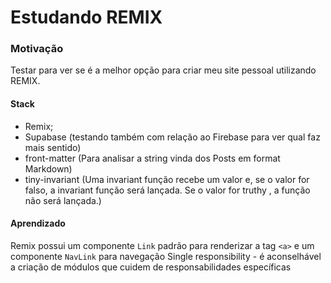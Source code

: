 # Estudando REMIX

### Motivação

Testar para ver se é a melhor opção para criar meu site pessoal utilizando REMIX.

#### Stack

- Remix;
- Supabase (testando também com relação ao Firebase para ver qual faz mais sentido)
- front-matter (Para analisar a string vinda dos Posts em format Markdown)
- tiny-invariant (Uma invariant função recebe um valor e, se o valor for falso, a invariant função será lançada. Se o valor for truthy , a função não será lançada.)

#### Aprendizado

Remix possui um componente `Link` padrão para renderizar a tag `<a>` e um componente `NavLink` para navegação
Single responsibility - é aconselhável a criação de módulos que cuidem de responsabilidades específicas
